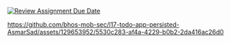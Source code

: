 [![Review Assignment Due Date](https://classroom.github.com/assets/deadline-readme-button-24ddc0f5d75046c5622901739e7c5dd533143b0c8e959d652212380cedb1ea36.svg)](https://classroom.github.com/a/N_88QXVX)



https://github.com/bhos-mob-sec/l17-todo-app-persisted-AsmarSad/assets/129653952/5530c283-af4a-4229-b0b2-2da416ac26d0

